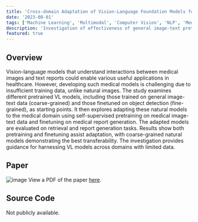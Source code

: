 ```yaml
---
title: 'Cross-domain Adaptation of Vision-Language Foundation Models for Medical Applications'
date: '2023-08-01'
tags: ['Machine Learning', 'Multimodal', 'Computer Vision', 'NLP', 'Medical AI']
description: 'Investigation of effectiveness of general image-text pretraining and finetuning on medical vision-language transformers.'
featured: true
---
```


## Overview

Vision-language models that understand interactions between medical images and text reports could enable various useful applications in healthcare. However, developing such medical models is challenging due to insufficient training data, unlike natural images. The study examines different pretrained VL models, including those trained on general image-text data (coarse-grained) and those finetuned on object detection (fine-grained), as starting points. It then explores adapting these natural models to the medical domain using self-supervised pretraining on medical image-text data and finetuning on medical report generation. The adapted models are evaluated on retrieval and report generation tasks. Results show both pretraining and finetuning assist adaptation, with coarse-grained natural models demonstrating the best transferability. The investigation provides guidance for harnessing VL models across domains with limited data.

## Paper
![image](/files/medical-ai/paper_preview.png)
View a PDF of the paper [here](/files/medical-ai/medical_ai.pdf).

## Source Code

Not publicly available.